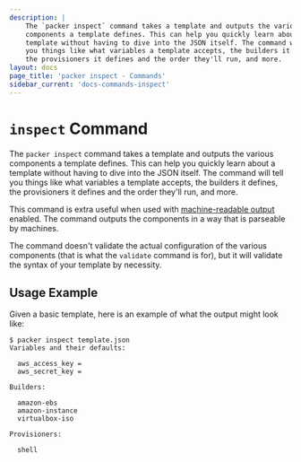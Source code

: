 ```yaml
---
description: |
    The `packer inspect` command takes a template and outputs the various
    components a template defines. This can help you quickly learn about a
    template without having to dive into the JSON itself. The command will tell
    you things like what variables a template accepts, the builders it defines,
    the provisioners it defines and the order they'll run, and more.
layout: docs
page_title: 'packer inspect - Commands'
sidebar_current: 'docs-commands-inspect'
---
```


# `inspect` Command

The `packer inspect` command takes a template and outputs the various components
a template defines. This can help you quickly learn about a template without
having to dive into the JSON itself. The command will tell you things like what
variables a template accepts, the builders it defines, the provisioners it
defines and the order they'll run, and more.

This command is extra useful when used with
[machine-readable output](/docs/commands/index.html) enabled. The
command outputs the components in a way that is parseable by machines.

The command doesn't validate the actual configuration of the various components
(that is what the `validate` command is for), but it will validate the syntax of
your template by necessity.

## Usage Example

Given a basic template, here is an example of what the output might look like:

``` text
$ packer inspect template.json
Variables and their defaults:

  aws_access_key =
  aws_secret_key =

Builders:

  amazon-ebs
  amazon-instance
  virtualbox-iso

Provisioners:

  shell
```
